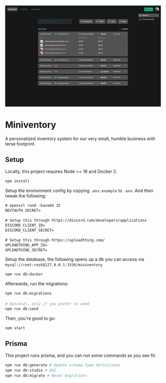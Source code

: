 ![Thumbnail](./thumbnail.png)

# Miniventory

A personalized inventory system for our very small, humble business with terse footprint.

## Setup

Locally, this project requires Node >= 18 and Docker 2.

```bash
npm install
```

Setup the environment config by copying `.env.example` to `.env`. And then tweak the following:

```
# openssl rand -base64 32
NEXTAUTH_SECRET=

# Setup this through https://discord.com/developers/applications
DISCORD_CLIENT_ID=
DISCORD_CLIENT_SECRET=

# Setup this through https://uploadthing.com/
UPLOADTHING_APP_ID=
UPLOADTHING_SECRET=
```

Setup the database, the following opens up a db you can access via `mysql://root:root@127.0.0.1:3336/miniventory`

```bash
npm run db:docker
```

Afterwards, run the migrations:

```bash
npm run db:migrations

# Optional, only if you prefer to seed
npm run db:seed
```

Then, you're good to go:

```bash
npm start
```

## Prisma

This project runs prisma, and you can run some commands as you see fit:

```bash
npm run db:generate # Update schema type definitions
npm run db:studio # GUI
npm run db:migrate # Reset migrations
```
